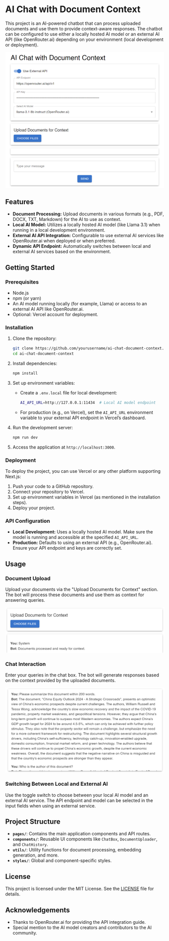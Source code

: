 # AI Chat with Document Context

This project is an AI-powered chatbot that can process uploaded documents and use them to provide context-aware responses. The chatbot can be configured to use either a locally hosted AI model or an external AI API (like OpenRouter.ai) depending on your environment (local development or deployment).

![rag-chatbot-ui](rag-chatbot-ui.png)

## Features

- **Document Processing:** Upload documents in various formats (e.g., PDF, DOCX, TXT, Markdown) for the AI to use as context.
- **Local AI Model:** Utilizes a locally hosted AI model (like Llama 3.1) when running in a local development environment.
- **External AI API Integration:** Configurable to use external AI services like OpenRouter.ai when deployed or when preferred.
- **Dynamic API Endpoint:** Automatically switches between local and external AI services based on the environment.

## Getting Started

### Prerequisites

- Node.js
- npm (or yarn)
- An AI model running locally (for example, Llama) or access to an external AI API like OpenRouter.ai.
- Optional: Vercel account for deployment.

### Installation

1. Clone the repository:

   ```bash
   git clone https://github.com/yourusername/ai-chat-document-context.git
   cd ai-chat-document-context
   ```

2. Install dependencies:

   ```bash
   npm install
   ```

3. Set up environment variables:

   - Create a `.env.local` file for local development:

     ```bash
     AI_API_URL=http://127.0.0.1:11434  # Local AI model endpoint
     ```

   - For production (e.g., on Vercel), set the `AI_API_URL` environment variable to your external API endpoint in Vercel’s dashboard.

4. Run the development server:

   ```bash
   npm run dev
   ```

5. Access the application at `http://localhost:3000`.

### Deployment

To deploy the project, you can use Vercel or any other platform supporting Next.js:

1. Push your code to a GitHub repository.
2. Connect your repository to Vercel.
3. Set up environment variables in Vercel (as mentioned in the installation steps).
4. Deploy your project.

### API Configuration

- **Local Development:** Uses a locally hosted AI model. Make sure the model is running and accessible at the specified `AI_API_URL`.
- **Production:** Defaults to using an external API (e.g., OpenRouter.ai). Ensure your API endpoint and keys are correctly set.

## Usage

### Document Upload

Upload your documents via the "Upload Documents for Context" section. The bot will process these documents and use them as context for answering queries.

![rag-chatbot-upload](rag-chatbot-upload.png)

### Chat Interaction

Enter your queries in the chat box. The bot will generate responses based on the context provided by the uploaded documents.

![rag-chatbot-chat](rag-chatbot-chat.png)

### Switching Between Local and External AI

Use the toggle switch to choose between your local AI model and an external AI service. The API endpoint and model can be selected in the input fields when using an external service.

## Project Structure

- **`pages/`**: Contains the main application components and API routes.
- **`components/`**: Reusable UI components like `ChatBox`, `DocumentUploader`, and `ChatHistory`.
- **`utils/`**: Utility functions for document processing, embedding generation, and more.
- **`styles/`**: Global and component-specific styles.

## License

This project is licensed under the MIT License. See the [LICENSE](LICENSE) file for details.

## Acknowledgements

- Thanks to OpenRouter.ai for providing the API integration guide.
- Special mention to the AI model creators and contributors to the AI community.
